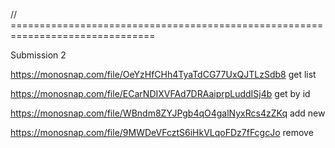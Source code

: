 <!-- https://monosnap.com/file/0tI8lHJirMNHKQBo9kM05AOJ8oMleG //Get all

https://monosnap.com/file/wXlIsRNqAAzsgf8ScORRV3ZldNe8cA //Get by id

https://monosnap.com/file/0tGACZYH2cE9TpZeKiz3nBWdxCJF3k //Add

https://monosnap.com/file/UKc6uj50JJOIU6yd3jj5kuEzXbnbjz //Delete -->

// ===============================================================================

Submission 2

https://monosnap.com/file/OeYzHfCHh4TyaTdCG77UxQJTLzSdb8 get list

https://monosnap.com/file/ECarNDIXVFAd7DRAaiprpLuddISj4b get by id

https://monosnap.com/file/WBndm8ZYJPgb4qO4galNyxRcs4zZKq add new

https://monosnap.com/file/9MWDeVFcztS6iHkVLqoFDz7fFcgcJo remove
